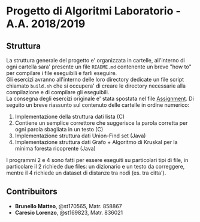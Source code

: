 # Progetto di Algoritmi Laboratorio - A.A. 2018/2019

## Struttura
La struttura generale del progetto e' organizzata in cartelle, all'interno di ogni cartella sara' presente un file `README.md` contenente un breve "how to" per compilare i file eseguibili e farli eseguire.     
Gli esercizi avranno all'interno delle loro directory dedicate un file script chiamato `build.sh` che si occupera' di creare le directory necessarie alla compilazione e di compilare gli eseguibili.   
La consegna degli esercizi originale e' stata spostata nel file [Assignment](Assignment.md).
Di seguito un breve riassunto sul contenuto delle cartelle in ordine numerico: 

1. Implementazione della struttura dati lista (C)
2. Contiene un semplice correttore che suggerisce la parola corretta per ogni parola sbagliata in un testo (C)
3. Implementazione struttura dati Union-Find set (Java)
4. Implementazione struttura dati Grafo + Algoritmo di Kruskal per la minima foresta ricoprente (Java)

I programmi 2 e 4 sono fatti per essere eseguiti su particolari tipi di file, in particolare il 2 richiede due files: un dizionario e un testo da correggere, mentre il 4 richiede un dataset di distanze tra nodi (es. tra citta'). 

## Contribuitors
* **Brunello Matteo**, @st170565, Matr. 858867
* **Caresio Lorenzo**, @st169823, Matr. 836021
